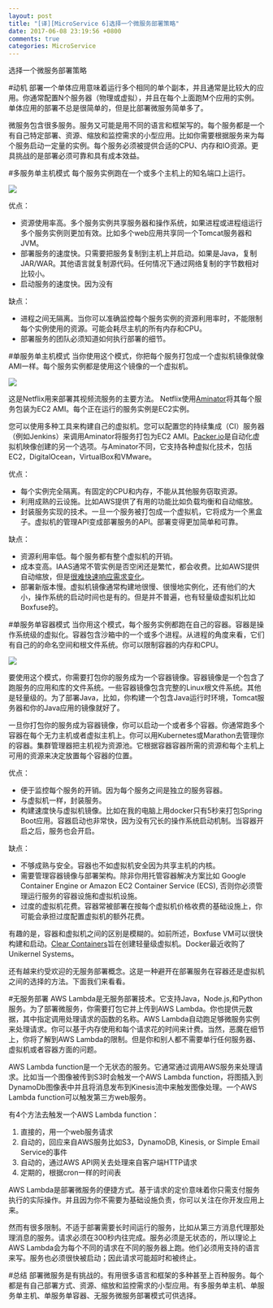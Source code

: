 ```yaml
---
layout: post
title: "[译][MicroService 6]选择一个微服务部署策略"
date: 2017-06-08 23:19:56 +0800
comments: true
categories: MicroService
---
```


选择一个微服务部署策略

<!--more-->

#动机
部署一个单体应用意味着运行多个相同的单个副本，并且通常是比较大的应用。你通常配置N个服务器（物理或虚拟），并且在每个上面跑M个应用的实例。单体应用的部署不总是很简单的，但是比部署微服务简单多了。

微服务包含很多服务。服务又可能是用不同的语言和框架写的。每个服务都是一个有自己特定部署、资源、缩放和监控需求的小型应用。比如你需要根据服务来为每个服务启动一定量的实例。每个服务必须被提供合适的CPU、内存和IO资源。更具挑战的是部署必须可靠和具有成本效益。

#多服务单主机模式
每个服务实例跑在一个或多个主机上的知名端口上运行。

![](https://cdn-1.wp.nginx.com/wp-content/uploads/2016/02/Richardson-microservices-architecture-part6-host.png)

优点：

* 资源使用率高。多个服务实例共享服务器和操作系统，如果进程或进程组运行多个服务实例则更加有效。比如多个web应用共享同一个Tomcat服务器和JVM。
* 部署服务的速度快。只需要把服务复制到主机上并启动。如果是Java，复制JAR/WAR。其他语言就复制源代码。任何情况下通过网络复制的字节数相对比较小。
* 启动服务的速度快。因为没有

缺点：

* 进程之间无隔离。当你可以准确监控每个服务实例的资源利用率时，不能限制每个实例使用的资源。可能会耗尽主机的所有内存和CPU。
* 部署服务的团队必须知道如何执行部署的细节。

#单服务单主机模式
当你使用这个模式，你把每个服务打包成一个虚拟机镜像就像AMI一样。每个服务实例都是使用这个镜像的一个虚拟机。

![](https://cdn-1.wp.nginx.com/wp-content/uploads/2016/02/Richardson-microservices-architecture-part6-vm.png)

这是Netflix用来部署其视频流服务的主要方法。 Netflix使用[Aminator](https://github.com/Netflix/aminator)将其每个服务包装为EC2 AMI。每个正在运行的服务实例是EC2实例。

您可以使用多种工具来构建自己的虚拟机。您可以配置您的持续集成（CI）服务器（例如Jenkins）来调用Aminator将服务打包为EC2 AMI。[Packer.io](https://www.packer.io/)是自动化虚拟机映像创建的另一个选项。与Aminator不同，它支持各种虚拟化技术，包括EC2，DigitalOcean，VirtualBox和VMware。

优点：

* 每个实例完全隔离。有固定的CPU和内存，不能从其他服务窃取资源。
* 利用成熟的云设施。比如AWS提供了有用的功能比如负载均衡和自动缩放。
* 封装服务实现的技术。一旦一个服务被打包成一个虚拟机，它将成为一个黑盒子。虚拟机的管理API变成部署服务的API。部署变得更加简单和可靠。

缺点：

* 资源利用率低。每个服务都有整个虚拟机的开销。
* 成本变高。IAAS通常不管实例是否空闲还是繁忙，都会收费。比如AWS提供自动缩放，但是[很难快速响应需求变化](http://techblog.netflix.com/2013/11/scryer-netflixs-predictive-auto-scaling.html)。
* 部署新版本慢。虚拟机镜像通常构建地很慢、很慢地实例化，还有他们的大小，操作系统的启动时间也是有的。但是并不普遍，也有轻量级虚拟机比如Boxfuse的。

#单服务单容器模式
当你用这个模式，每个服务实例都跑在自己的容器。容器是操作系统级的虚拟化。容器包含沙箱中的一个或多个进程。从进程的角度来看，它们有自己的的命名空间和根文件系统。你可以限制容器的内存和CPU。

![](https://cdn-1.wp.nginx.com/wp-content/uploads/2016/02/Richardson-microservices-architecture-part6-container.png)

要使用这个模式，你需要打包你的服务成为一个容器镜像。容器镜像是一个包含了跑服务的应用和库的文件系统。一些容器镜像包含完整的Linux根文件系统。其他是轻量级的。为了部署Java，比如，你构建一个包含Java运行时环境，Tomcat服务器和你的Java应用的镜像就好了。

一旦你打包你的服务成为容器镜像，你可以启动一个或者多个容器。你通常跑多个容器在每个无力主机或者虚拟主机上。你可以用Kubernetes或Marathon去管理你的容器。集群管理器把主机视为资源池。它根据容器容器所需的资源和每个主机上可用的资源来决定放置每个容器的位置。

优点：

* 便于监控每个服务的开销。因为每个服务之间是独立的服务容器。
* 与虚拟机一样，封装服务。
* 构建速度快与虚拟机镜像。比如在我的电脑上用docker只有5秒来打包Spring Boot应用。容器启动也非常快，因为没有冗长的操作系统启动机制。当容器开启之后，服务也会开启。

缺点：

* 不够成熟与安全。容器也不如虚拟机安全因为共享主机的内核。
* 需要管理容器镜像与部署架构。除非你用托管容器解决方案比如 Google Container Engine or Amazon EC2 Container Service (ECS), 否则你必须管理运行服务的容器设施和虚拟机设施。
* 过度的虚拟机花费。容器常被部署在按每个虚拟机价格收费的基础设施上，你可能会承担过度配置虚拟机的额外花费。

有趣的是，容器和虚拟机之间的区别是模糊的。如前所述，Boxfuse VM可以很快构建和启动。[Clear Containers](https://clearlinux.org/features/clear-containers)旨在创建轻量级虚拟机。Docker最近收购了Unikernel Systems。

还有越来约受欢迎的无服务部署概念。这是一种避开在部署服务在容器还是虚拟机之间的选择的方法。下面我们来看看。

#无服务部署
AWS Lambda是无服务部署技术。它支持Java，Node.js,和Python服务。为了部署微服务，你需要打包它并上传到AWS Lambda。你也提供元数据，其中指定调用处理请求的函数的名称。AWS Lambda自动跑足够微服务实例来处理请求。你可以基于内存使用和每个请求花的时间来计费。当然，恶魔在细节上，你将了解到AWS Lambda的限制。但是你和别人都不需要单行任何服务器、虚拟机或者容器方面的问题。

AWS Lambda function是一个无状态的服务。它通常通过调用AWS服务来处理请求。比如当一个图像被传到S3时会触发一个AWS Lambda function，将图插入到DynamoDb图像表中并且将消息发布到Kinesis流中来触发图像处理。一个AWS Lambda function可以触发第三方web服务。

有4个方法去触发一个AWS Lambda function：

1. 直接的，用一个web服务请求
2. 自动的，回应来自AWS服务比如S3，DynamoDB, Kinesis, or Simple Email Service的事件
3. 自动的，通过AWS API网关去处理来自客户端HTTP请求
4. 定期的，根据cron一样的时间表

AWS Lambda是部署微服务的便捷方式。基于请求的定价意味着你只需支付服务执行的实际操作。并且因为你不需要为基础设施负责，你可以关注在你开发应用上来。

然而有很多限制。不适于部署需要长时间运行的服务，比如从第三方消息代理那处理消息的服务。请求必须在300秒内往完成。服务必须是无状态的，所以理论上AWS Lambda会为每个不同的请求在不同的服务器上跑。他们必须用支持的语言来写。服务也必须很快被启动；因此请求可能超时和被终止。

#总结
部署微服务是有挑战的。有用很多语言和框架的多种甚至上百种服务。每个都是有自己部署方式、资源、缩放和监控需求的小型应用。有多服务单主机、单服务单主机、单服务单容器、无服务微服务部署模式可供选择。